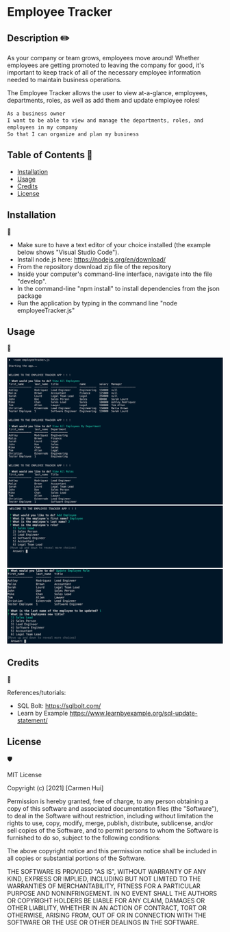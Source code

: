 # Employee Tracker

## Description ✏️

As your company or team grows, employees move around! Whether employees are getting promoted to leaving the company for good, it's important to keep track of all of the necessary employee information needed to maintain business operations. 

The Employee Tracker allows the user to view at-a-glance, employees, departments, roles, as well as add them and update employee roles!

```
As a business owner
I want to be able to view and manage the departments, roles, and employees in my company
So that I can organize and plan my business
```

## Table of Contents 📜

* [Installation](#installation)
* [Usage](#usage)
* [Credits](#credits)
* [License](#license)


## Installation 
💾

* Make sure to have a text editor of your choice installed (the example below shows "Visual Studio Code").
* Install node.js here: https://nodejs.org/en/download/
* From the repository download zip file of the repository
* Inside your computer's command-line interface, navigate into the file "develop".
* In the command-line "npm install" to install dependencies from the json package
* Run the application by typing in the command line "node employeeTracker.js"

## Usage 
🔧

![View All Employees By...](assets/screenShot_1.png)
![Add Employee](assets/screenShot_2.png)
![Update Employee Role](assets/screenShot_3.png)


## Credits 
📣

References/tutorials:
* SQL Bolt: https://sqlbolt.com/
* Learn by Example https://www.learnbyexample.org/sql-update-statement/


## License 
🛡️

MIT License

Copyright (c) [2021] [Carmen Hui]

Permission is hereby granted, free of charge, to any person obtaining a copy
of this software and associated documentation files (the "Software"), to deal
in the Software without restriction, including without limitation the rights
to use, copy, modify, merge, publish, distribute, sublicense, and/or sell
copies of the Software, and to permit persons to whom the Software is
furnished to do so, subject to the following conditions:

The above copyright notice and this permission notice shall be included in all
copies or substantial portions of the Software.

THE SOFTWARE IS PROVIDED "AS IS", WITHOUT WARRANTY OF ANY KIND, EXPRESS OR
IMPLIED, INCLUDING BUT NOT LIMITED TO THE WARRANTIES OF MERCHANTABILITY,
FITNESS FOR A PARTICULAR PURPOSE AND NONINFRINGEMENT. IN NO EVENT SHALL THE
AUTHORS OR COPYRIGHT HOLDERS BE LIABLE FOR ANY CLAIM, DAMAGES OR OTHER
LIABILITY, WHETHER IN AN ACTION OF CONTRACT, TORT OR OTHERWISE, ARISING FROM,
OUT OF OR IN CONNECTION WITH THE SOFTWARE OR THE USE OR OTHER DEALINGS IN THE
SOFTWARE.

